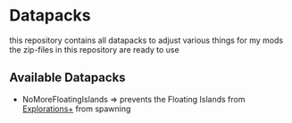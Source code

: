 # Datapacks
this repository contains all datapacks to adjust various things for my mods  
the zip-files in this repository are ready to use

## Available Datapacks
 - NoMoreFloatingIslands => prevents the Floating Islands from [Explorations+](https://github.com/tristankechlo/Explorations/) from spawning
 
